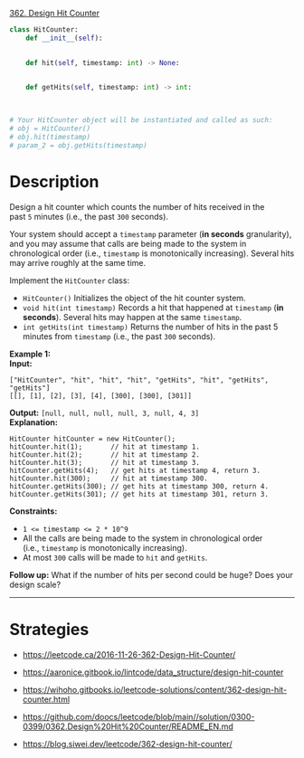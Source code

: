 [362. Design Hit Counter](https://leetcode.com/problems/design-hit-counter/)

```python
class HitCounter:
    def __init__(self):
	    

    def hit(self, timestamp: int) -> None:
	    

    def getHits(self, timestamp: int) -> int:
	    


# Your HitCounter object will be instantiated and called as such:
# obj = HitCounter()
# obj.hit(timestamp)
# param_2 = obj.getHits(timestamp)
```

# Description

Design a hit counter which counts the number of hits received in the past `5` minutes (i.e., the past `300` seconds).

Your system should accept a `timestamp` parameter (**in seconds** granularity), and you may assume that calls are being made to the system in chronological order (i.e., `timestamp` is monotonically increasing). Several hits may arrive roughly at the same time.

Implement the `HitCounter` class:
- `HitCounter()` Initializes the object of the hit counter system.
- `void hit(int timestamp)` Records a hit that happened at `timestamp` (**in seconds**). Several hits may happen at the same `timestamp`.
- `int getHits(int timestamp)` Returns the number of hits in the past 5 minutes from `timestamp` (i.e., the past `300` seconds).

**Example 1:**  
**Input:**
```
["HitCounter", "hit", "hit", "hit", "getHits", "hit", "getHits", "getHits"]
[[], [1], [2], [3], [4], [300], [300], [301]]
```
**Output:** `[null, null, null, null, 3, null, 4, 3]`  
**Explanation:**
```
HitCounter hitCounter = new HitCounter();
hitCounter.hit(1);       // hit at timestamp 1.
hitCounter.hit(2);       // hit at timestamp 2.
hitCounter.hit(3);       // hit at timestamp 3.
hitCounter.getHits(4);   // get hits at timestamp 4, return 3.
hitCounter.hit(300);     // hit at timestamp 300.
hitCounter.getHits(300); // get hits at timestamp 300, return 4.
hitCounter.getHits(301); // get hits at timestamp 301, return 3.
```

**Constraints:**
- `1 <= timestamp <= 2 * 10^9`
- All the calls are being made to the system in chronological order (i.e., `timestamp` is monotonically increasing).
- At most `300` calls will be made to `hit` and `getHits`.

**Follow up:** What if the number of hits per second could be huge? Does your design scale?

---


# Strategies


- https://leetcode.ca/2016-11-26-362-Design-Hit-Counter/


- https://aaronice.gitbook.io/lintcode/data_structure/design-hit-counter
- https://wihoho.gitbooks.io/leetcode-solutions/content/362-design-hit-counter.html
- https://github.com/doocs/leetcode/blob/main//solution/0300-0399/0362.Design%20Hit%20Counter/README_EN.md
- https://blog.siwei.dev/leetcode/362-design-hit-counter/

